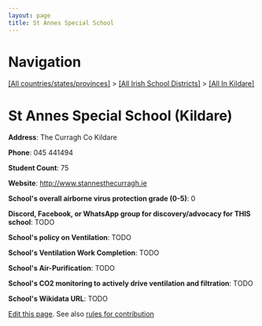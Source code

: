 ```yaml
---
layout: page
title: St Annes Special School
---
```

# Navigation

[[All countries/states/provinces]](../../..) > [[All Irish School Districts]](../..) > [[All In Kildare]](..)

# St Annes Special School (Kildare)

**Address**: The Curragh Co Kildare

**Phone**: 045 441494

**Student Count**: 75

**Website**: <http://www.stannesthecurragh.ie>

**School's overall airborne virus protection grade (0-5)**: 0

**Discord, Facebook, or WhatsApp group for discovery/advocacy for THIS school**: TODO

**School's policy on Ventilation**: TODO

**School's Ventilation Work Completion**: TODO

**School's Air-Purification**: TODO

**School's CO2 monitoring to actively drive ventilation and filtration**: TODO

**School's Wikidata URL**: TODO


[Edit this page](https://github.com/ventilate-schools/Ireland/edit/main/./Kildare/St_Annes_Special_School.md). See also [rules for contribution](../../../contribution-rules/)